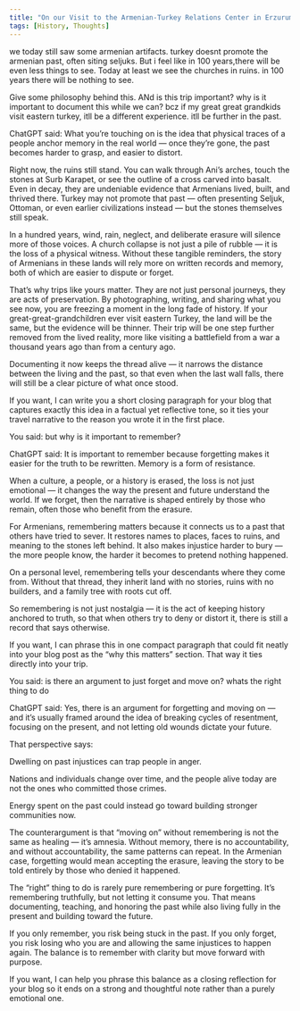```yaml
---
title: "On our Visit to the Armenian-Turkey Relations Center in Erzurum"
tags: [History, Thoughts]
---
```


we today still saw some armenian artifacts. turkey doesnt promote the armenian past, often siting seljuks. But i feel like in 100 years,there will be even less things to see. Today at least we see the churches in ruins. in 100 years there will be nothing to see. 

Give some philosophy behind this. ANd is this trip important? why is it important to document this while we can? bcz if my great great grandkids visit eastern turkey, itll be a different experience. itll be further in the past. 


ChatGPT said:
What you’re touching on is the idea that physical traces of a people anchor memory in the real world — once they’re gone, the past becomes harder to grasp, and easier to distort.

Right now, the ruins still stand. You can walk through Ani’s arches, touch the stones at Surb Karapet, or see the outline of a cross carved into basalt. Even in decay, they are undeniable evidence that Armenians lived, built, and thrived there. Turkey may not promote that past — often presenting Seljuk, Ottoman, or even earlier civilizations instead — but the stones themselves still speak.

In a hundred years, wind, rain, neglect, and deliberate erasure will silence more of those voices. A church collapse is not just a pile of rubble — it is the loss of a physical witness. Without these tangible reminders, the story of Armenians in these lands will rely more on written records and memory, both of which are easier to dispute or forget.

That’s why trips like yours matter. They are not just personal journeys, they are acts of preservation. By photographing, writing, and sharing what you see now, you are freezing a moment in the long fade of history. If your great-great-grandchildren ever visit eastern Turkey, the land will be the same, but the evidence will be thinner. Their trip will be one step further removed from the lived reality, more like visiting a battlefield from a war a thousand years ago than from a century ago.

Documenting it now keeps the thread alive — it narrows the distance between the living and the past, so that even when the last wall falls, there will still be a clear picture of what once stood.

If you want, I can write you a short closing paragraph for your blog that captures exactly this idea in a factual yet reflective tone, so it ties your travel narrative to the reason you wrote it in the first place.








You said:
but why is it important to remember?


ChatGPT said:
It is important to remember because forgetting makes it easier for the truth to be rewritten. Memory is a form of resistance.

When a culture, a people, or a history is erased, the loss is not just emotional — it changes the way the present and future understand the world. If we forget, then the narrative is shaped entirely by those who remain, often those who benefit from the erasure.

For Armenians, remembering matters because it connects us to a past that others have tried to sever. It restores names to places, faces to ruins, and meaning to the stones left behind. It also makes injustice harder to bury — the more people know, the harder it becomes to pretend nothing happened.

On a personal level, remembering tells your descendants where they come from. Without that thread, they inherit land with no stories, ruins with no builders, and a family tree with roots cut off.

So remembering is not just nostalgia — it is the act of keeping history anchored to truth, so that when others try to deny or distort it, there is still a record that says otherwise.

If you want, I can phrase this in one compact paragraph that could fit neatly into your blog post as the “why this matters” section. That way it ties directly into your trip.








You said:
is there an argument to just forget and move on? whats the right thing to do


ChatGPT said:
Yes, there is an argument for forgetting and moving on — and it’s usually framed around the idea of breaking cycles of resentment, focusing on the present, and not letting old wounds dictate your future.

That perspective says:

Dwelling on past injustices can trap people in anger.

Nations and individuals change over time, and the people alive today are not the ones who committed those crimes.

Energy spent on the past could instead go toward building stronger communities now.

The counterargument is that “moving on” without remembering is not the same as healing — it’s amnesia. Without memory, there is no accountability, and without accountability, the same patterns can repeat. In the Armenian case, forgetting would mean accepting the erasure, leaving the story to be told entirely by those who denied it happened.

The “right” thing to do is rarely pure remembering or pure forgetting. It’s remembering truthfully, but not letting it consume you. That means documenting, teaching, and honoring the past while also living fully in the present and building toward the future.

If you only remember, you risk being stuck in the past. If you only forget, you risk losing who you are and allowing the same injustices to happen again. The balance is to remember with clarity but move forward with purpose.

If you want, I can help you phrase this balance as a closing reflection for your blog so it ends on a strong and thoughtful note rather than a purely emotional one.








